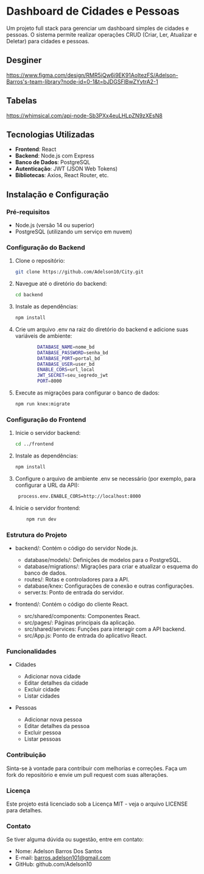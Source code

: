 # Dashboard de Cidades e Pessoas

Um projeto full stack para gerenciar um dashboard simples de cidades e pessoas. O sistema permite realizar operações CRUD (Criar, Ler, Atualizar e Deletar) para cidades e pessoas.

## Desginer
https://www.figma.com/design/RMR5iQw6i9EK91AoItezFS/Adelson-Barros's-team-library?node-id=0-1&t=bJDGSFlBwZYytrA2-1
## Tabelas
https://whimsical.com/api-node-Sb3PXx4euLHLpZN9zXEsN8

## Tecnologias Utilizadas

- **Frontend**: React
- **Backend**: Node.js com Express
- **Banco de Dados**: PostgreSQL
- **Autenticação**: JWT (JSON Web Tokens)
- **Bibliotecas**: Axios, React Router, etc.

## Instalação e Configuração

### Pré-requisitos

- Node.js (versão 14 ou superior)
- PostgreSQL (utilizando um serviço em nuvem)

### Configuração do Backend

1. Clone o repositório:

    ```bash
    git clone https://github.com/Adelson10/City.git

2. Navegue até o diretório do backend:

    ```bash
    cd backend

3. Instale as dependências:

    ```bash
    npm install

4. Crie um arquivo .env na raiz do diretório do backend e adicione suas variáveis de ambiente:

    ```bash
            DATABASE_NAME=nome_bd
            DATABASE_PASSWORD=senha_bd
            DATABASE_PORT=portal_bd
            DATABASE_USER=user_bd
            ENABLE_CORS=url_local
            JWT_SECRET=seu_segredo_jwt
            PORT=8000

5. Execute as migrações para configurar o banco de dados:

   ```bash
   npm run knex:migrate

### Configuração do Frontend

1. Inicie o servidor backend:

   ```bash
   cd ../frontend

2. Instale as dependências:

    ```bash
    npm install

3. Configure o arquivo de ambiente .env se necessário (por exemplo, para configurar a URL da API):

   ```bash
    process.env.ENABLE_CORS=http://localhost:8000

4. Inicie o servidor frontend:

    ```bash
        npm run dev

### Estrutura do Projeto
- backend/: Contém o código do servidor Node.js.

    * database/models/: Definições de modelos para o PostgreSQL.
    * database/migrations/: Migrações para criar e atualizar o esquema do banco de dados.
    * routes/: Rotas e controladores para a API.
    * database/knex: Configurações de conexão e outras configurações.
    * server.ts: Ponto de entrada do servidor.

- frontend/: Contém o código do cliente React.

    * src/shared/components: Componentes React.
    * src/pages/: Páginas principais da aplicação.
    * src/shared/services: Funções para interagir com a API backend.
    * src/App.js: Ponto de entrada do aplicativo React.

### Funcionalidades
* Cidades

    * Adicionar nova cidade
    * Editar detalhes da cidade
    * Excluir cidade
    * Listar cidades

* Pessoas

    * Adicionar nova pessoa
    * Editar detalhes da pessoa
    * Excluir pessoa
    * Listar pessoas
 
### Contribuição
Sinta-se à vontade para contribuir com melhorias e correções. Faça um fork do repositório e envie um pull request com suas alterações.

### Licença
Este projeto está licenciado sob a Licença MIT - veja o arquivo LICENSE para detalhes.

### Contato
Se tiver alguma dúvida ou sugestão, entre em contato:

* Nome: Adelson Barros Dos Santos
* E-mail: barros.adelson101@gmail.com
* GitHub: github.com/Adelson10
